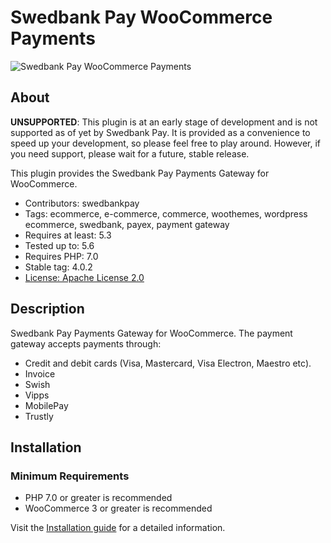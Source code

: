 # Swedbank Pay WooCommerce Payments

![Swedbank Pay WooCommerce Payments][opengraph-image]

## About

**UNSUPPORTED**: This plugin is at an early stage of development and is not
supported as of yet by Swedbank Pay. It is provided as a convenience to speed
up your development, so please feel free to play around. However, if you need
support, please wait for a future, stable release.

This plugin provides the Swedbank Pay Payments Gateway for WooCommerce.

* Contributors: swedbankpay
* Tags: ecommerce, e-commerce, commerce, woothemes, wordpress ecommerce, swedbank, payex, payment gateway
* Requires at least: 5.3
* Tested up to: 5.6
* Requires PHP: 7.0
* Stable tag: 4.0.2
* [License: Apache License 2.0](http://www.apache.org/licenses/LICENSE-2.0)

## Description

Swedbank Pay Payments Gateway for WooCommerce. The payment gateway accepts payments through:

* Credit and debit cards (Visa, Mastercard, Visa Electron, Maestro etc).
* Invoice
* Swish
* Vipps
* MobilePay
* Trustly

## Installation

### Minimum Requirements

* PHP 7.0 or greater is recommended
* WooCommerce 3 or greater is recommended

Visit the [Installation guide](https://github.com/SwedbankPay/swedbank-pay-woocommerce-payments/blob/master/installation-guide.md) for a detailed information.

[opengraph-image]: https://repository-images.githubusercontent.com/211837870/4a78b280-53ed-11ea-88bb-6bd0c3f27407

